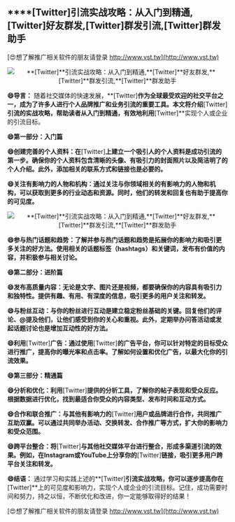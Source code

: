 ## ****[Twitter]**引流实战攻略：从入门到精通,**[Twitter]**好友群发,**[Twitter]**群发引流,**[Twitter]**群发助手**

[😍想了解推广相关软件的朋友请登录 http://www.vst.tw](http://www.vst.tw)

 <center><img src="https://vst.tw/MP4/tuiguang/png/0.png" alt="**[Twitter]**引流实战攻略：从入门到精通,**[Twitter]**好友群发,**[Twitter]**群发引流,**[Twitter]**群发助手"></center>

**😄导言：**
随着社交媒体的快速发展，**[Twitter]**作为全球最受欢迎的社交平台之一，成为了许多人进行个人品牌推广和业务引流的重要工具。本文将介绍**[Twitter]**引流的实战攻略，帮助读者从入门到精通，有效地利用**[Twitter]**实现个人或企业的引流目标。

**😄第一部分：入门篇**

**😄创建完善的个人资料：在**[Twitter]**上建立一个吸引人的个人资料是成功引流的第一步。确保你的个人资料包含清晰的头像、有吸引力的封面照片以及简洁明了的个人介绍。此外，添加相关的联系方式和链接也是必要的。**

**😄关注有影响力的人物和机构：通过关注与你领域相关的有影响力的人物和机构，可以获取到更多的行业动态和资源。同时，他们的转发和回复也有助于提高你的可见度。**

 <center><img src="https://vst.tw/MP4/tuiguang/png/3.png" alt="**[Twitter]**引流实战攻略：从入门到精通,**[Twitter]**好友群发,**[Twitter]**群发引流,**[Twitter]**群发助手"></center>

**😄参与热门话题和趋势：了解并参与热门话题和趋势是拓展你的影响力和吸引更多关注的好方法。使用相关的话题标签（hashtags）和关键词，发布有价值的内容，并积极参与相关讨论。**

**😄第二部分：进阶篇**

**😄发布高质量内容：无论是文字、图片还是视频，都要确保你的内容具有吸引力和独特性。提供有趣、有用、有深度的信息，吸引更多的用户关注和转发。**

**😄与粉丝互动：与你的粉丝进行互动是建立稳定粉丝基础的关键。回复他们的评论、@提及他们，让他们感受到你的关心和重视。此外，定期举办问答活动或发起话题讨论也是增加互动性的好方法。**

**😄利用**[Twitter]**广告：通过使用**[Twitter]**的广告平台，你可以针对特定的目标受众进行推广，提高你的曝光率和点击率。了解如何设置和优化广告，以最大化你的引流效果。**

**😄第三部分：精通篇**

**😄分析和优化：利用**[Twitter]**提供的分析工具，了解你的帖子表现和受众反应。根据数据进行优化，找到最适合你受众的内容类型、发布时间和互动方式。**

**😄合作和联合推广：与其他有影响力的**[Twitter]**用户或品牌进行合作，共同推广互助双赢。可以通过共同举办活动、交换转发、合作推广等方式，扩大你的影响力和受众范围。**

**😄跨平台整合：将**[Twitter]**与其他社交媒体平台进行整合，形成多渠道引流的效果。例如，在Instagram或YouTube上分享你的**[Twitter]**链接，吸引更多用户跨平台关注和转发。**

**😄结语：**
通过学习和实践上述的**[Twitter]**引流实战攻略，你可以逐步提高你在**[Twitter]**上的可见度和影响力，实现个人或企业的引流目标。记住，成功需要时间和努力，持之以恒，不断优化和改进，你一定能够取得好的结果！

[😍想了解推广相关软件的朋友请登录 http://www.vst.tw](http://www.vst.tw)



